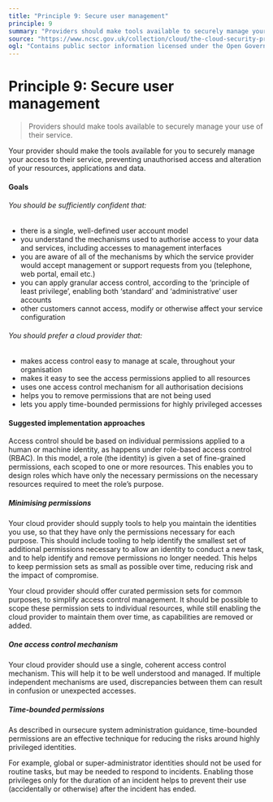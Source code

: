 ```yaml
---
title: "Principle 9: Secure user management"
principle: 9
summary: "Providers should make tools available to securely manage your use of their service."
source: "https://www.ncsc.gov.uk/collection/cloud/the-cloud-security-principles/principle-9-secure-user-management"
ogl: "Contains public sector information licensed under the Open Government Licence v3.0. https://www.nationalarchives.gov.uk/doc/open-government-licence/version/3/"
---
```


# Principle 9: Secure user management

> Providers should make tools available to securely manage your use of their service.

Your provider should make the tools available for you to securely manage your access to their service, preventing unauthorised access and alteration of your resources, applications and data.

#### Goals

###### You should be sufficiently confident that:

- there is a single, well-defined user account model
- you understand the mechanisms used to authorise access to your data and services, including accesses to management interfaces
- you are aware of all of the mechanisms by which the service provider would accept management or support requests from you (telephone, web portal, email etc.)
- you can apply granular access control, according to the ‘principle of least privilege’, enabling both ‘standard’ and ‘administrative’ user accounts
- other customers cannot access, modify or otherwise affect your service configuration

###### You should prefer a cloud provider that:

- makes access control easy to manage at scale, throughout your organisation
- makes it easy to see the access permissions applied to all resources
- uses one access control mechanism for all authorisation decisions
- helps you to remove permissions that are not being used
- lets you apply time-bounded permissions for highly privileged accesses

#### Suggested implementation approaches

Access control should be based on individual permissions applied to a human or machine identity, as happens under role-based access control (RBAC). In this model, a role (the identity) is given a set of fine-grained permissions, each scoped to one or more resources. This enables you to design roles which have only the necessary permissions on the necessary resources required to meet the role’s purpose.

##### Minimising permissions

Your cloud provider should supply tools to help you maintain the identities you use, so that they have only the permissions necessary for each purpose. This should include tooling to help identify the smallest set of additional permissions necessary to allow an identity to conduct a new task, and to help identify and remove permissions no longer needed. This helps to keep permission sets as small as possible over time, reducing risk and the impact of compromise.

Your cloud provider should offer curated permission sets for common purposes, to simplify access control management. It should be possible to scope these permission sets to individual resources, while still enabling the cloud provider to maintain them over time, as capabilities are removed or added.

##### One access control mechanism

Your cloud provider should use a single, coherent access control mechanism. This will help it to be well understood and managed. If multiple independent mechanisms are used, discrepancies between them can result in confusion or unexpected accesses.

##### Time-bounded permissions

As described in oursecure system administration guidance, time-bounded permissions are an effective technique for reducing the risks around highly privileged identities.

For example, global or super-administrator identities should not be used for routine tasks, but may be needed to respond to incidents. Enabling those privileges only for the duration of an incident helps to prevent their use (accidentally or otherwise) after the incident has ended.
